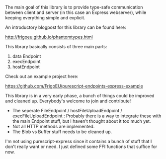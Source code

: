 The main goal of this library is to provide type-safe communication between client and server (in this case an Express webserver), while keeping everything simple and explicit. 

An introductory blogpost for this library can be found here:

http://frigoeu.github.io/phantomtypes.html

This library basically consists of three main parts:

1. data Endpoint
2. execEndpoint
3. hostEndpoint

Check out an example project here: 

https://github.com/FrigoEU/purescript-endpoints-express-example

This library is in a very early phase, a bunch of things could be improved and cleaned up. Everybody's welcome to join and contribute!
* The seperate FileEndpoint / hostFileUploadEndpoint / execFileUploadEndpoint : Probably there is a way to integrate these with the main Endpoint stuff, but I haven't thought about it too much yet.
* Not all HTTP methods are implemented.
* The Blob vs Buffer stuff needs to be cleaned up.

I'm not using purescript-express since it contains a bunch of stuff that I don't really want or need. I just defined some FFI functions that suffice for now.
